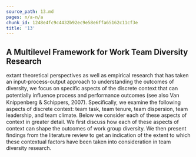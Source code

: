 ```yaml
---
source_path: 13.md
pages: n/a-n/a
chunk_id: 1248e4fc9c4432b92ec9e58e6ffa65162c11cf3e
title: '13'
---
```

## A Multilevel Framework for Work Team Diversity Research

extant theoretical perspectives as well as empirical research that has taken an input-process-output approach to understanding the outcomes of diversity, we focus on speciﬁc aspects of the discrete context that can potentially inﬂuence process and performance outcomes (see also Van Knippenberg & Schippers, 2007). Speciﬁcally, we examine the following aspects of discrete context: team task, team tenure, team dispersion, team leadership, and team climate. Below we consider each of these aspects of context in greater detail. We ﬁrst discuss how each of these aspects of context can shape the outcomes of work group diversity. We then present ﬁndings from the literature review to get an indication of the extent to which these contextual factors have been taken into consideration in team diversity research.
